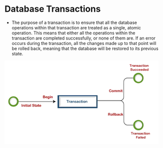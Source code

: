 # Database Transactions

- The purpose of a transaction is to ensure that all the database operations within that transaction are treated as a single, atomic operation. This means that either all the operations within the transaction are completed successfully, or none of them are. If an error occurs during the transaction, all the changes made up to that point will be rolled back, meaning that the database will be restored to its previous state.

![Transactions](./Transactions.webp)
